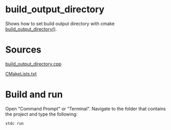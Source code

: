 # build_output_directory

Shows how to set build output directory with cmake [build_output_directory()](https://codedocs.xyz/gammasoft71/xtd/_c_make_commands.html#BuildOutputDirectorySubSection).

# Sources

[build_output_directory.cpp](build_output_directory.cpp)

[CMakeLists.txt](CMakeLists.txt)

# Build and run

Open "Command Prompt" or "Terminal". Navigate to the folder that contains the project and type the following:

```shell
xtdc run
```
